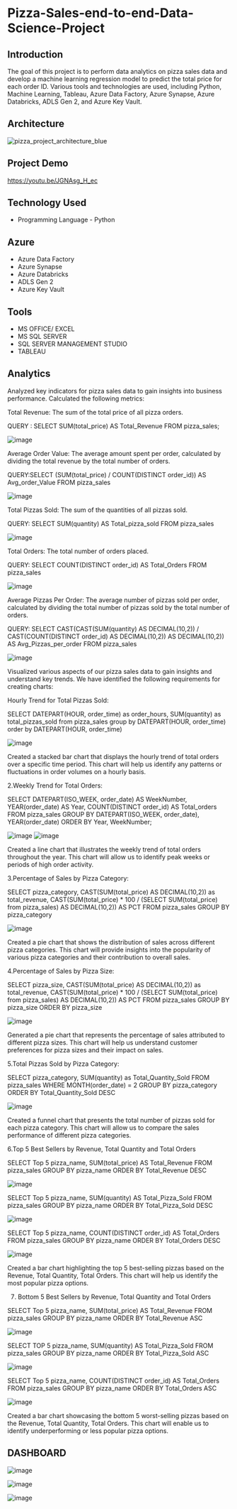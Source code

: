 # Pizza-Sales-end-to-end-Data-Science-Project

## Introduction
The goal of this project is to perform data analytics on pizza sales data and develop a machine learning regression model to predict the total price for each order ID. Various tools and technologies are used, including Python, Machine Learning, Tableau, Azure Data Factory, Azure Synapse, Azure Databricks, ADLS Gen 2, and Azure Key Vault.

## Architecture

![pizza_project_architecture_blue](https://github.com/farhan965/Pizza-Sales-end-to-end-Data-Analysis-Project/assets/116187483/06895654-2550-40ba-a0a9-5f724fde477a)

## Project Demo
https://youtu.be/JGNAsg_H_ec



## Technology Used
- Programming Language - Python

## Azure
- Azure Data Factory
- Azure Synapse
- Azure Databricks
- ADLS Gen 2
- Azure Key Vault

## Tools
- MS OFFICE/ EXCEL
- MS SQL SERVER
- SQL SERVER MANAGEMENT STUDIO 
- TABLEAU

## Analytics

Analyzed key indicators for  pizza sales data to gain insights into  business performance. Calculated the following metrics:

Total Revenue: The sum of the total price of all pizza orders.

QUERY : SELECT SUM(total_price) AS Total_Revenue FROM pizza_sales;

![image](https://github.com/farhan965/Pizza-Sales-end-to-end-Data-Analysis-Project/assets/116187483/cb5bc222-80a3-4f09-9337-52fd2f7f7e24)


Average Order Value: The average amount spent per order, calculated by dividing the total revenue by the total number of orders.

QUERY:SELECT (SUM(total_price) / COUNT(DISTINCT order_id)) AS Avg_order_Value FROM pizza_sales

![image](https://github.com/farhan965/Pizza-Sales-end-to-end-Data-Analysis-Project/assets/116187483/e191f524-7f2e-4e14-a0a9-9a5795b5063d)


Total Pizzas Sold: The sum of the quantities of all pizzas sold.

QUERY: SELECT SUM(quantity) AS Total_pizza_sold FROM pizza_sales

![image](https://github.com/farhan965/Pizza-Sales-end-to-end-Data-Analysis-Project/assets/116187483/f955f058-8c10-4dfb-8a81-c30a55f9a739)


Total Orders: The total number of orders placed.

QUERY: SELECT COUNT(DISTINCT order_id) AS Total_Orders FROM pizza_sales

![image](https://github.com/farhan965/Pizza-Sales-end-to-end-Data-Analysis-Project/assets/116187483/be27b1f2-f8bf-4640-a207-78f4e4797192)


Average Pizzas Per Order: The average number of pizzas sold per order, calculated by dividing the total number of pizzas sold by the total number of orders.

QUERY: SELECT CAST(CAST(SUM(quantity) AS DECIMAL(10,2)) / 
CAST(COUNT(DISTINCT order_id) AS DECIMAL(10,2)) AS DECIMAL(10,2))
AS Avg_Pizzas_per_order
FROM pizza_sales

![image](https://github.com/farhan965/Pizza-Sales-end-to-end-Data-Analysis-Project/assets/116187483/bd130ad3-ee4d-4d4b-9de6-a0fbafa6755d)


Visualized various aspects of our pizza sales data to gain insights and understand key trends. We have identified the following requirements for creating charts:

Hourly Trend for Total Pizzas Sold:

SELECT DATEPART(HOUR, order_time) as order_hours, SUM(quantity) as total_pizzas_sold
from pizza_sales
group by DATEPART(HOUR, order_time)
order by DATEPART(HOUR, order_time)

![image](https://github.com/farhan965/Pizza-Sales-end-to-end-Data-Analysis-Project/assets/116187483/25c6662e-0cd5-4f36-8088-6865b697bd61)


Created a stacked bar chart that displays the hourly trend of total orders over a specific time period. This chart will help us identify any patterns or fluctuations in order volumes on a hourly basis.

2.Weekly Trend for Total Orders:

SELECT 
    DATEPART(ISO_WEEK, order_date) AS WeekNumber,
    YEAR(order_date) AS Year,
    COUNT(DISTINCT order_id) AS Total_orders
FROM 
    pizza_sales
GROUP BY 
    DATEPART(ISO_WEEK, order_date),
    YEAR(order_date)
ORDER BY 
    Year, WeekNumber;


![image](https://github.com/farhan965/Pizza-Sales-end-to-end-Data-Analysis-Project/assets/116187483/ee66a936-c3f6-45af-9db9-e172953a4776)
![image](https://github.com/farhan965/Pizza-Sales-end-to-end-Data-Analysis-Project/assets/116187483/1c7fb05d-1bdd-49ed-ae6a-8b6b617cd047)

Created a line chart that illustrates the weekly trend of total orders throughout the year. This chart will allow us to identify peak weeks or periods of high order activity.

3.Percentage of Sales by Pizza Category:

SELECT pizza_category, CAST(SUM(total_price) AS DECIMAL(10,2)) as total_revenue,
CAST(SUM(total_price) * 100 / (SELECT SUM(total_price) from pizza_sales) AS DECIMAL(10,2)) AS PCT
FROM pizza_sales
GROUP BY pizza_category

![image](https://github.com/farhan965/Pizza-Sales-end-to-end-Data-Analysis-Project/assets/116187483/0a18158d-0c38-47d1-8cde-06bc37dd58f0)

Created a pie chart that shows the distribution of sales across different pizza categories. This chart will provide insights into the popularity of various pizza categories and their contribution to overall sales.

4.Percentage of Sales by Pizza Size:

SELECT pizza_size, CAST(SUM(total_price) AS DECIMAL(10,2)) as total_revenue,
CAST(SUM(total_price) * 100 / (SELECT SUM(total_price) from pizza_sales) AS DECIMAL(10,2)) AS PCT
FROM pizza_sales
GROUP BY pizza_size
ORDER BY pizza_size

![image](https://github.com/farhan965/Pizza-Sales-end-to-end-Data-Analysis-Project/assets/116187483/af4a5e7b-9e1a-4272-9387-213fc06c2809)

Generated a pie chart that represents the percentage of sales attributed to different pizza sizes. This chart will help us understand customer preferences for pizza sizes and their impact on sales.


5.Total Pizzas Sold by Pizza Category:

SELECT pizza_category, SUM(quantity) as Total_Quantity_Sold
FROM pizza_sales
WHERE MONTH(order_date) = 2
GROUP BY pizza_category
ORDER BY Total_Quantity_Sold DESC

![image](https://github.com/farhan965/Pizza-Sales-end-to-end-Data-Analysis-Project/assets/116187483/d5ae98d6-a5b6-4f09-99cb-30689d713c69)

Created a funnel chart that presents the total number of pizzas sold for each pizza category. This chart will allow us to compare the sales performance of different pizza categories.

6.Top 5 Best Sellers by Revenue, Total Quantity and Total Orders

SELECT Top 5 pizza_name, SUM(total_price) AS Total_Revenue
FROM pizza_sales
GROUP BY pizza_name
ORDER BY Total_Revenue DESC

![image](https://github.com/farhan965/Pizza-Sales-end-to-end-Data-Analysis-Project/assets/116187483/ac037af2-07e7-409b-8bf1-1b631f455c35)



SELECT Top 5 pizza_name, SUM(quantity) AS Total_Pizza_Sold
FROM pizza_sales
GROUP BY pizza_name
ORDER BY Total_Pizza_Sold DESC

![image](https://github.com/farhan965/Pizza-Sales-end-to-end-Data-Analysis-Project/assets/116187483/61557467-202b-4eca-9c99-8e68101b5a1a)


SELECT Top 5 pizza_name, COUNT(DISTINCT order_id) AS Total_Orders
FROM pizza_sales
GROUP BY pizza_name
ORDER BY Total_Orders DESC

![image](https://github.com/farhan965/Pizza-Sales-end-to-end-Data-Analysis-Project/assets/116187483/166a43a0-c2dd-463a-a544-e89fe849ed7b)


Created a bar chart highlighting the top 5 best-selling pizzas based on the Revenue, Total Quantity, Total Orders. This chart will help us identify the most popular pizza options.

7. Bottom 5 Best Sellers by Revenue, Total Quantity and Total Orders

SELECT Top 5 pizza_name, SUM(total_price) AS Total_Revenue
FROM pizza_sales
GROUP BY pizza_name
ORDER BY Total_Revenue ASC

![image](https://github.com/farhan965/Pizza-Sales-end-to-end-Data-Analysis-Project/assets/116187483/91260091-102e-489d-8c55-5d22e0f715b5)

SELECT TOP 5 pizza_name, SUM(quantity) AS Total_Pizza_Sold
FROM pizza_sales
GROUP BY pizza_name
ORDER BY Total_Pizza_Sold ASC

![image](https://github.com/farhan965/Pizza-Sales-end-to-end-Data-Analysis-Project/assets/116187483/40bca372-afe8-459f-a105-14bea2eec0ec)

SELECT Top 5 pizza_name, COUNT(DISTINCT order_id) AS Total_Orders
FROM pizza_sales
GROUP BY pizza_name
ORDER BY Total_Orders ASC


![image](https://github.com/farhan965/Pizza-Sales-end-to-end-Data-Analysis-Project/assets/116187483/0008aeea-d650-4abd-b6ec-864562cfce83)

Created a bar chart showcasing the bottom 5 worst-selling pizzas based on the Revenue, Total Quantity, Total Orders. This chart will enable us to identify underperforming or less popular pizza options.

## DASHBOARD

![image](https://github.com/farhan965/Pizza-Sales-end-to-end-Data-Analysis-Project/assets/116187483/f48a60c4-9bcd-4f0d-a536-30dfebcc28db)

![image](https://github.com/farhan965/Pizza-Sales-end-to-end-Data-Analysis-Project/assets/116187483/75ff3f3f-c5dc-4145-a422-c85007d5fafb)

![image](https://github.com/farhan965/Pizza-Sales-end-to-end-Data-Analysis-Project/assets/116187483/6cccd54e-94d5-4dff-a09c-34bc36b78fbe)


















